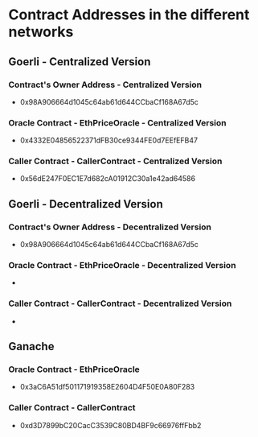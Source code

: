 # Contract Addresses in the different networks

## Goerli - Centralized Version

### Contract's Owner Address - Centralized Version
* 0x98A906664d1045c64ab61d644CCbaCf168A67d5c

### Oracle Contract - EthPriceOracle - Centralized Version
* 0x4332E04856522371dFB30ce9344FE0d7EEfEFB47

### Caller Contract - CallerContract - Centralized Version
* 0x56dE247F0EC1E7d682cA01912C30a1e42ad64586


## Goerli - Decentralized Version

### Contract's Owner Address - Decentralized Version
* 0x98A906664d1045c64ab61d644CCbaCf168A67d5c

### Oracle Contract - EthPriceOracle - Decentralized Version
* 

### Caller Contract - CallerContract - Decentralized Version
* 


## Ganache
### Oracle Contract - EthPriceOracle
* 0x3aC6A51df501171919358E2604D4F50E0A80F283

### Caller Contract - CallerContract
* 0xd3D7899bC20CacC3539C80BD4BF9c66976ffFbb2